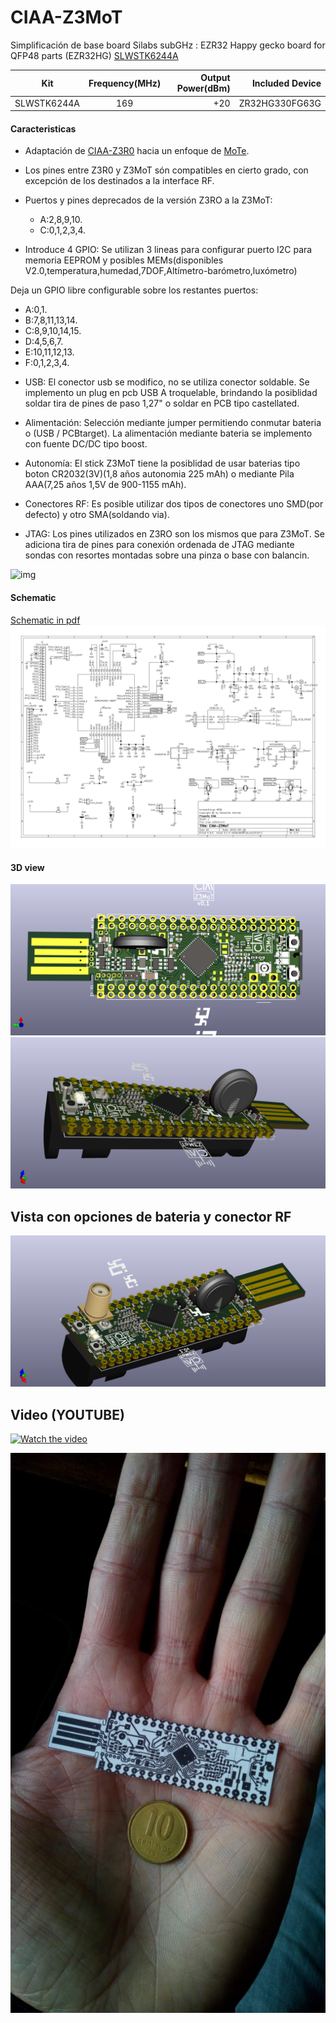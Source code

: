 # CIAA-Z3MoT
Simplificación de base board Silabs subGHz :
EZR32 Happy gecko board for QFP48 parts (EZR32HG)
[SLWSTK6244A](https://www.silabs.com/products/development-tools/wireless/proprietary/slwstk6244a-ezr32-happy-gecko-169-mhz-starter-kit)

| Kit        | Frequency(MHz)| Output Power(dBm) |Included Device |
| ------------- |:-------------:| -----:|-----:|
| SLWSTK6244A     | 169 | +20 | ZR32HG330FG63G |

#### Caracteristicas

* Adaptación de [CIAA-Z3R0](http://www.proyecto-ciaa.com.ar/devwiki/doku.php?id=desarrollo:ciaa-z3r0) hacia un enfoque de [MoTe](https://en.wikipedia.org/wiki/Sensor_node).

* Los pines entre Z3R0 y Z3MoT són compatibles en cierto grado, con excepción de los destinados a la interface RF.

* Puertos y pines deprecados de la versión Z3RO a la Z3MoT:
  - A:2,8,9,10. 
  - C:0,1,2,3,4. 

* Introduce 4 GPIO: 
Se utilizan 3 lineas para configurar puerto I2C para memoria EEPROM y posibles MEMs(disponibles V2.0,temperatura,humedad,7DOF,Altímetro-barómetro,luxómetro)

Deja un GPIO libre configurable sobre los restantes puertos:
- A:0,1.
- B:7,8,11,13,14.
- C:8,9,10,14,15.
- D:4,5,6,7.
- E:10,11,12,13.
- F:0,1,2,3,4.

* USB:
El conector usb se modifico, no se utiliza conector soldable. Se implemento un plug en pcb USB A troquelable, brindando la posiblidad soldar tira de pines de paso 1,27" o soldar en PCB tipo castellated.

* Alimentación:
Selección mediante jumper permitiendo conmutar bateria o (USB / PCBtarget).
La alimentación mediante bateria se implemento con fuente DC/DC tipo boost.

* Autonomía:
El stick Z3MoT tiene la posiblidad de usar baterias tipo boton CR2032(3V)(1,8 años autonomia 225 mAh) o mediante Pila AAA(7,25 años 1,5V de 900-1155 mAh). 

* Conectores RF:
Es posible utilizar dos tipos de conectores uno SMD(por defecto) y otro SMA(soldando via).

* JTAG:
Los pines utilizados en Z3RO son los mismos que para Z3MoT. Se adiciona tira de pines para conexión ordenada de JTAG  mediante sondas con resortes montadas sobre una pinza o base con balancin.
 
![img](https://i.ebayimg.com/images/g/XOYAAOSwB3tZplju/s-l1600.jpg)
#### Schematic

[Schematic in pdf](ciaa-z3mot.pdf)
![board schematic](ciaa-z3mot.svg)


#### 3D view

![boar dimage](docs/ciaa-z3mot-front.png)
![boar dimage](docs/ciaa-z3mot-lat.png)

## Vista con opciones de bateria y conector RF

![boar dimage](docs/ciaa-z3mot-perspec.png)
## Video (YOUTUBE)
[![Watch the video](https://j.gifs.com/mO8ljG.gif)](https://youtu.be/JIxqX9fWDKY "Video CIAA-Z3MoT")

![boar dimage](docs/hand-coin.jpeg)
